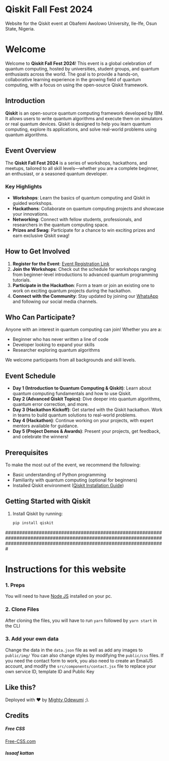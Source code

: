 # Qiskit Fall Fest 2024

Website for the Qiskit event at Obafemi Awolowo University, Ile-Ife, Osun State, Nigeria.
 

# Welcome
Welcome to **Qiskit Fall Fest 2024**! This event is a global celebration of quantum computing, hosted by universities, student groups, and quantum enthusiasts across the world. The goal is to provide a hands-on, collaborative learning experience in the growing field of quantum computing, with a focus on using the open-source Qiskit framework.

## Introduction

**Qiskit** is an open-source quantum computing framework developed by IBM. It allows users to write quantum algorithms and execute them on simulators or real quantum devices. Qiskit is designed to help you learn quantum computing, explore its applications, and solve real-world problems using quantum algorithms.

## Event Overview

The **Qiskit Fall Fest 2024** is a series of workshops, hackathons, and meetups, tailored to all skill levels—whether you are a complete beginner, an enthusiast, or a seasoned quantum developer.

### Key Highlights
- **Workshops**: Learn the basics of quantum computing and Qiskit in guided workshops.
- **Hackathons**: Collaborate on quantum computing projects and showcase your innovations.
- **Networking**: Connect with fellow students, professionals, and researchers in the quantum computing space.
- **Prizes and Swag**: Participate for a chance to win exciting prizes and earn exclusive Qiskit swag!

## How to Get Involved

1. **Register for the Event**: [Event Registration Link](#)
2. **Join the Workshops**: Check out the schedule for workshops ranging from beginner-level introductions to advanced quantum programming tutorials.
3. **Participate in the Hackathon**: Form a team or join an existing one to work on exciting quantum projects during the hackathon.
4. **Connect with the Community**: Stay updated by joining our [WhatsApp](#) and following our social media channels.

## Who Can Participate?

Anyone with an interest in quantum computing can join! Whether you are a:
- Beginner who has never written a line of code
- Developer looking to expand your skills
- Researcher exploring quantum algorithms

We welcome participants from all backgrounds and skill levels.

## Event Schedule

- **Day 1 (Introduction to Quantum Computing & Qiskit)**: Learn about quantum computing fundamentals and how to use Qiskit.
- **Day 2 (Advanced Qiskit Topics)**: Dive deeper into quantum algorithms, quantum error correction, and more.
- **Day 3 (Hackathon Kickoff)**: Get started with the Qiskit hackathon. Work in teams to build quantum solutions to real-world problems.
- **Day 4 (Hackathon)**: Continue working on your projects, with expert mentors available for guidance.
- **Day 5 (Project Demos & Awards)**: Present your projects, get feedback, and celebrate the winners!

## Prerequisites

To make the most out of the event, we recommend the following:
- Basic understanding of Python programming
- Familiarity with quantum computing (optional for beginners)
- Installed Qiskit environment ([Qiskit Installation Guide](https://qiskit.org/documentation/getting_started.html))

## Getting Started with Qiskit

1. Install Qiskit by running:
   ```bash
   pip install qiskit
   ```
#########################################################################################################################################################################


# Instructions for this website
### 1. Preps
You will need to have <a href="https://nodejs.org/">Node JS</a> installed on your pc. 

### 2. Clone Files
After cloning the files, you will have to run ```yarn``` followed by ```yarn start``` in the CLI
### 3. Add your own data 
Change the data in the ```data.json``` file as well as add any images to ```public/img/```
You can also change styles by modifying the ```public/css``` files.
If you need the contact form to work, you also need to create an EmailJS account, and modify the ```src/components/contact.jsx``` file to replace your own service ID, template ID and Public Key

## Like this?
Deployed with ❤ by [Mighty Odewumi](https://github.com/mighty-odewumi) ;).

## Credits
##### Free CSS 
<a href="https://www.free-css.com/assets/files/free-css-templates/preview/page234/interact/">Free-CSS.com </a>

##### Issaaf kattan

